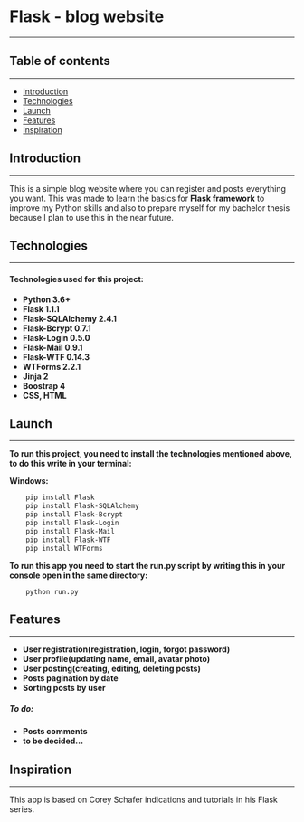 # Flask - blog website

___
## Table of contents
___
* [Introduction](#introduction)
* [Technologies](#technologies)
* [Launch](#launch)
* [Features](#features)
* [Inspiration](#inspiration)

## Introduction
___
This is a simple blog website where you can register and posts everything you want. This was made to learn the basics for **Flask framework** to improve my Python skills and also to prepare myself for my bachelor thesis because I plan to use this in the near future.

## Technologies
___
#### Technologies used for this project:
- **Python 3.6+**
- **Flask 1.1.1**
- **Flask-SQLAlchemy 2.4.1**
- **Flask-Bcrypt 0.7.1**
- **Flask-Login 0.5.0**
- **Flask-Mail 0.9.1**
- **Flask-WTF 0.14.3**
- **WTForms 2.2.1**
- **Jinja 2**
- **Boostrap 4**
- **CSS, HTML**

## Launch
___
**To run this project, you need to install the technologies mentioned above, to do this write in your terminal:**

**Windows:**
```sh
    pip install Flask
    pip install Flask-SQLAlchemy
    pip install Flask-Bcrypt
    pip install Flask-Login
    pip install Flask-Mail
    pip install Flask-WTF
    pip install WTForms
```
**To run this app you need to start the run.py script by writing this in your console open in the same directory:**
```
    python run.py
```

## Features 
___
- **User registration(registration, login, forgot password)**
- **User profile(updating name, email, avatar photo)**
- **User posting(creating, editing, deleting posts)**
- **Posts pagination by date**
- **Sorting posts by user**
##### To do:
- **Posts comments**
- **to be decided...**

## Inspiration
___
This app is based on Corey Schafer indications and tutorials in his Flask series.
